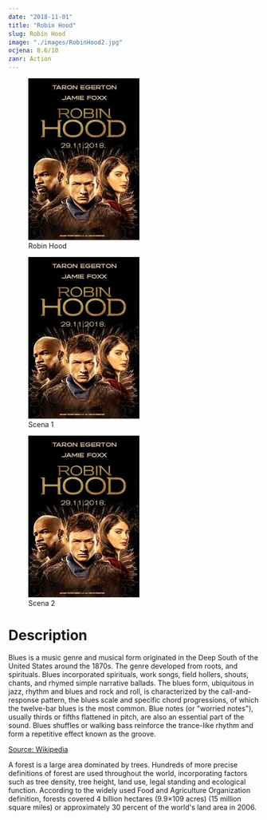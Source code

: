 ```yaml
---
date: "2018-11-01"
title: "Robin Hood"
slug: Robin Hood
image: "./images/RobinHood2.jpg"
ocjena: 8.6/10
zanr: Action
---
```


<!-- markdownlint-disable MD033 -->

<div class="slike-post">
    <div>
        <figure class="figure1">
            <img class="slika-1-post" src="./images/RobinHood2.jpg" alt="Title"/>
            <figcaption class="figure__caption">Robin Hood</figcaption>
        </figure>
    </div>
    <div>
        <figure class="figure2">
            <img class="slika-2-post" src="./images/RobinHood2.jpg" alt="Title"/>
            <figcaption class="figure__caption">Scena 1</figcaption>
        </figure>
        </div>
        <div>
        <figure class="figure3">
            <img class="slika-3-post" src="./images/RobinHood2.jpg" alt="Title"/>
            <figcaption class="figure__caption">Scena 2</figcaption>
        </figure>
    </div>
</div>


<div class="testna-klasa">
    <h1 class="Naslov-opisa">Description</h1>
    <p class="testni-tekst"> Blues is a music genre and musical form originated in the Deep South of the United States around the 1870s. The genre developed from roots, and spirituals. Blues incorporated spirituals, work songs, field hollers, shouts, chants, and rhymed simple narrative ballads. The blues form, ubiquitous in jazz, rhythm and blues and rock and roll, is characterized by the call-and-response pattern, the blues scale and specific chord progressions, of which the twelve-bar blues is the most common. Blue notes (or "worried notes"), usually thirds or fifths flattened in pitch, are also an essential part of the sound. Blues shuffles or walking bass reinforce the trance-like rhythm and form a repetitive effect known as the groove.</p>
</div>


[Source: Wikipedia](https://en.wikipedia.org/wiki/%22Hello,_World!%22_program)

A forest is a large area dominated by trees. Hundreds of more precise definitions of forest are used throughout the world, incorporating factors such as tree density, tree height, land use, legal standing and ecological function. According to the widely used Food and Agriculture Organization definition, forests covered 4 billion hectares (9.9×109 acres) (15 million square miles) or approximately 30 percent of the world's land area in 2006.
